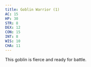 ```yaml
---
title: Goblin Warrior (1)
AC: 15
HP: 30
STR: 8
DEX: 12
CON: 15
INT: 8
WIS: 10
CHA: 11
---
```


This goblin is fierce and ready for battle.